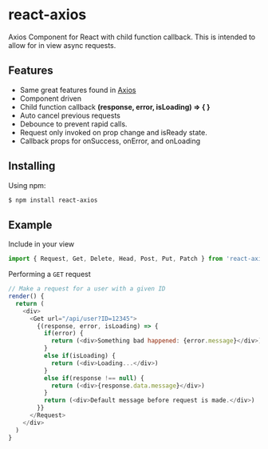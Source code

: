 # react-axios
Axios Component for React with child function callback.
This is intended to allow for in view async requests.

## Features

- Same great features found in [Axios](https://github.com/mzabriskie/axios)
- Component driven
- Child function callback **(response, error, isLoading) => { }**
- Auto cancel previous requests
- Debounce to prevent rapid calls.
- Request only invoked on prop change and isReady state.
- Callback props for onSuccess, onError, and onLoading

## Installing

Using npm:

```bash
$ npm install react-axios
```

## Example

Include in your view

```js
import { Request, Get, Delete, Head, Post, Put, Patch } from 'react-axios'
```

Performing a `GET` request

```js
// Make a request for a user with a given ID
render() {
  return (
    <div>
      <Get url="/api/user?ID=12345">
        {(response, error, isLoading) => {
          if(error) {
            return (<div>Something bad happened: {error.message}</div>)
          }
          else if(isLoading) {
            return (<div>Loading...</div>)
          }
          else if(response !== null) {
            return (<div>{response.data.message}</div>)
          }
          return (<div>Default message before request is made.</div>)
        }}
      </Request>
    </div>
  )
}
```
